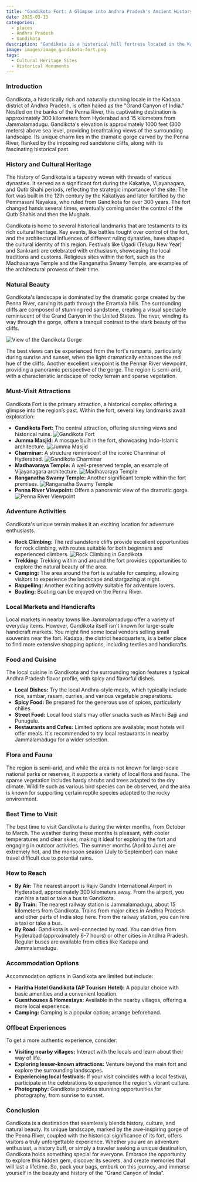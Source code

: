 ```yaml
---
title: "Gandikota Fort: A Glimpse into Andhra Pradesh's Ancient History"
date: 2025-03-13
categories:
  - places
  - Andhra Pradesh
  - Gandikota
description: "Gandikota is a historical hill fortress located in the Kadapa district of Andhra Pradesh, India. It was built by the Vijayanagara Empire in the 14th century and is known for its impressive architecture and strategic location on the banks of the Tungabhadra River. The fort offers breathtaking views of the surrounding landscape and is a testament to India's rich historical legacy."
image: images/image_gandikota-fort.png
tags: 
  - Cultural Heritage Sites
  - Historical Monuments
---
```



### **Introduction**

Gandikota, a historically rich and naturally stunning locale in the Kadapa district of Andhra Pradesh, is often hailed as the "Grand Canyon of India." Nestled on the banks of the Penna River, this captivating destination is approximately 300 kilometers from Hyderabad and 15 kilometers from Jammalamadugu. Gandikota's elevation is approximately 1000 feet (300 meters) above sea level, providing breathtaking views of the surrounding landscape. Its unique charm lies in the dramatic gorge carved by the Penna River, flanked by the imposing red sandstone cliffs, along with its fascinating historical past.

### **History and Cultural Heritage**

The history of Gandikota is a tapestry woven with threads of various dynasties. It served as a significant fort during the Kakatiya, Vijayanagara, and Qutb Shahi periods, reflecting the strategic importance of the site. The fort was built in the 12th century by the Kakatiyas and later fortified by the Pemmasani Nayakas, who ruled from Gandikota for over 300 years. The fort changed hands several times, eventually coming under the control of the Qutb Shahis and then the Mughals.

Gandikota is home to several historical landmarks that are testaments to its rich cultural heritage. Key events, like battles fought over control of the fort, and the architectural influences of different ruling dynasties, have shaped the cultural identity of this region. Festivals like Ugadi (Telugu New Year) and Sankranti are celebrated with enthusiasm, showcasing the local traditions and customs. Religious sites within the fort, such as the Madhavaraya Temple and the Ranganatha Swamy Temple, are examples of the architectural prowess of their time.

###  **Natural Beauty**

Gandikota's landscape is dominated by the dramatic gorge created by the Penna River, carving its path through the Erramala hills. The surrounding cliffs are composed of stunning red sandstone, creating a visual spectacle reminiscent of the Grand Canyon in the United States. The river, winding its way through the gorge, offers a tranquil contrast to the stark beauty of the cliffs.

<img src="placeholder_image_gandikota_gorge_view.jpg" alt="View of the Gandikota Gorge">

The best views can be experienced from the fort's ramparts, particularly during sunrise and sunset, when the light dramatically enhances the red hue of the cliffs. Another excellent viewpoint is the Pennar River viewpoint, providing a panoramic perspective of the gorge. The region is semi-arid, with a characteristic landscape of rocky terrain and sparse vegetation.

### **Must-Visit Attractions**

Gandikota Fort is the primary attraction, a historical complex offering a glimpse into the region’s past. Within the fort, several key landmarks await exploration:

*   **Gandikota Fort:** The central attraction, offering stunning views and historical ruins.
    <img src="placeholder_image_gandikota_fort.jpg" alt="Gandikota Fort">
*   **Jumma Masjid:** A mosque built in the fort, showcasing Indo-Islamic architecture.
    <img src="placeholder_image_jumma_masjid.jpg" alt="Jumma Masjid">
*   **Charminar:** A structure reminiscent of the iconic Charminar of Hyderabad.
    <img src="placeholder_image_gandikota_charminar.jpg" alt="Gandikota Charminar">
*   **Madhavaraya Temple:** A well-preserved temple, an example of Vijayanagara architecture.
    <img src="placeholder_image_madhavaraya_temple.jpg" alt="Madhavaraya Temple">
*   **Ranganatha Swamy Temple:** Another significant temple within the fort premises.
    <img src="placeholder_image_ranganatha_temple.jpg" alt="Ranganatha Swamy Temple">
*   **Penna River Viewpoint:** Offers a panoramic view of the dramatic gorge.
    <img src="placeholder_image_penna_river_viewpoint.jpg" alt="Penna River Viewpoint">

### **Adventure Activities**

Gandikota's unique terrain makes it an exciting location for adventure enthusiasts.

*   **Rock Climbing:** The red sandstone cliffs provide excellent opportunities for rock climbing, with routes suitable for both beginners and experienced climbers.
    <img src="placeholder_image_rock_climbing.jpg" alt="Rock Climbing in Gandikota">
*   **Trekking:** Trekking within and around the fort provides opportunities to explore the natural beauty of the area.
*   **Camping:** The area around the fort is suitable for camping, allowing visitors to experience the landscape and stargazing at night.
*   **Rappelling:** Another exciting activity suitable for adventure lovers.
*   **Boating:** Boating can be enjoyed on the Penna River.

### **Local Markets and Handicrafts**

Local markets in nearby towns like Jammalamadugu offer a variety of everyday items. However, Gandikota itself isn't known for large-scale handicraft markets. You might find some local vendors selling small souvenirs near the fort. Kadapa, the district headquarters, is a better place to find more extensive shopping options, including textiles and handicrafts.

### **Food and Cuisine**

The local cuisine in Gandikota and the surrounding region features a typical Andhra Pradesh flavor profile, with spicy and flavorful dishes.

*   **Local Dishes:** Try the local Andhra-style meals, which typically include rice, sambar, rasam, curries, and various vegetable preparations.
*   **Spicy Food:** Be prepared for the generous use of spices, particularly chilies.
*   **Street Food:** Local food stalls may offer snacks such as Mirchi Bajji and Punugulu.
*   **Restaurants and Cafes:** Limited options are available; most hotels will offer meals. It's recommended to try local restaurants in nearby Jammalamadugu for a wider selection.

### **Flora and Fauna**

The region is semi-arid, and while the area is not known for large-scale national parks or reserves, it supports a variety of local flora and fauna. The sparse vegetation includes hardy shrubs and trees adapted to the dry climate. Wildlife such as various bird species can be observed, and the area is known for supporting certain reptile species adapted to the rocky environment.

### **Best Time to Visit**

The best time to visit Gandikota is during the winter months, from October to March. The weather during these months is pleasant, with cooler temperatures and clear skies, making it ideal for exploring the fort and engaging in outdoor activities. The summer months (April to June) are extremely hot, and the monsoon season (July to September) can make travel difficult due to potential rains.

### **How to Reach**

*   **By Air:** The nearest airport is Rajiv Gandhi International Airport in Hyderabad, approximately 300 kilometers away. From the airport, you can hire a taxi or take a bus to Gandikota.
*   **By Train:** The nearest railway station is Jammalamadugu, about 15 kilometers from Gandikota. Trains from major cities in Andhra Pradesh and other parts of India stop here. From the railway station, you can hire a taxi or take a bus.
*   **By Road:** Gandikota is well-connected by road. You can drive from Hyderabad (approximately 6-7 hours) or other cities in Andhra Pradesh. Regular buses are available from cities like Kadapa and Jammalamadugu.

### **Accommodation Options**

Accommodation options in Gandikota are limited but include:

*   **Haritha Hotel Gandikota (AP Tourism Hotel):** A popular choice with basic amenities and a convenient location.
*   **Guesthouses & Homestays:** Available in the nearby villages, offering a more local experience.
*   **Camping:** Camping is a popular option; arrange beforehand.

### **Offbeat Experiences**

To get a more authentic experience, consider:

*   **Visiting nearby villages:** Interact with the locals and learn about their way of life.
*   **Exploring lesser-known attractions:** Venture beyond the main fort and explore the surrounding landscapes.
*   **Experiencing local festivals:** If your visit coincides with a local festival, participate in the celebrations to experience the region's vibrant culture.
*   **Photography:** Gandikota provides stunning opportunities for photography, from sunrise to sunset.

### **Conclusion**

Gandikota is a destination that seamlessly blends history, culture, and natural beauty. Its unique landscape, marked by the awe-inspiring gorge of the Penna River, coupled with the historical significance of its fort, offers visitors a truly unforgettable experience. Whether you are an adventure enthusiast, a history buff, or simply a traveler seeking a unique destination, Gandikota holds something special for everyone. Embrace the opportunity to explore this hidden gem, discover its secrets, and create memories that will last a lifetime. So, pack your bags, embark on this journey, and immerse yourself in the beauty and history of the "Grand Canyon of India".


